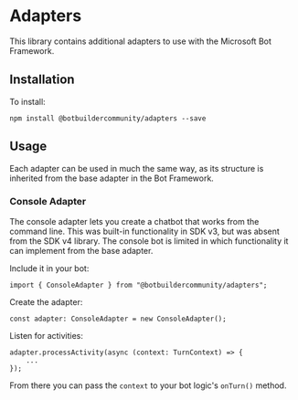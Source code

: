 # Adapters

This library contains additional adapters to use with the Microsoft Bot Framework.

## Installation

To install:

    npm install @botbuildercommunity/adapters --save

## Usage

Each adapter can be used in much the same way, as its structure is inherited from the base adapter in the Bot Framework.

### Console Adapter

The console adapter lets you create a chatbot that works from the command line. This was built-in functionality in SDK v3, but was absent from the SDK v4 library. The console bot is limited in which functionality it can implement from the base adapter.

Include it in your bot:

    import { ConsoleAdapter } from "@botbuildercommunity/adapters";

Create the adapter:

    const adapter: ConsoleAdapter = new ConsoleAdapter();

Listen for activities:

    adapter.processActivity(async (context: TurnContext) => {
        ...
    });

From there you can pass the `context` to your bot logic's `onTurn()` method.
